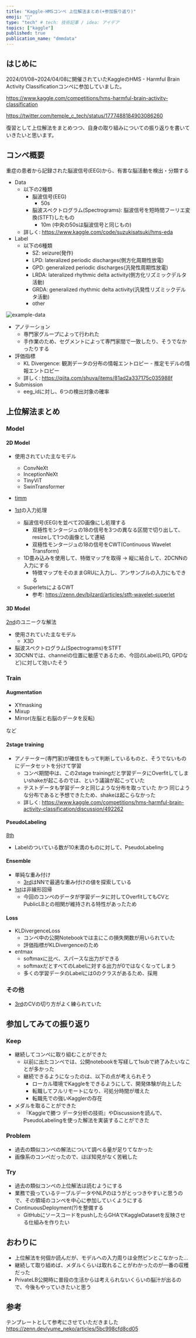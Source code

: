 ```yaml
---
title: "Kaggle-HMSコンペ 上位解法まとめ(+参加振り返り)"
emoji: "🦆"
type: "tech" # tech: 技術記事 / idea: アイデア
topics: ["kaggle"]
published: true
publication_name: "dmmdata"
---
```


## はじめに

2024/01/08~2024/04/08に開催されていたKaggleのHMS - Harmful Brain Activity Classificationコンペに参加していました。

https://www.kaggle.com/competitions/hms-harmful-brain-activity-classification

https://twitter.com/temple_c_tech/status/1777488184903086260

復習として上位解法をまとめつつ、自身の取り組みについての振り返りを書いていきたいと思います。

## コンペ概要

重症の患者から記録された脳波信号(EEG)から、有害な脳活動を検出・分類する

- Data
    - 以下の2種類
        - 脳波信号(EEG)
            - 50s
        - 脳波スペクトログラム(Spectrograms): 脳波信号を短時間フーリエ変換(STFT)したもの
            - 10m (中央の50sは脳波信号と同じもの)
    - 詳しく: https://www.kaggle.com/code/suzukisatsuki/hms-eda
- Label
    - 以下の6種類
        - SZ: seizure(発作)
        - LPD: lateralized periodic discharges(側方化周期性放電)
        - GPD: generalized periodic discharges(汎発性周期性放電)
        - LRDA: lateralized rhythmic delta activity(側方化リズミックデルタ活動)
        - GRDA: generalized rhythmic delta activity(汎発性リズミックデルタ活動)
        - other

![example-data](/images/kaggle-hms-hbac/example-data.png)

- アノテーション
    - 専門家グループによって行われた
    - 手作業のため、セグメントによって専門家間で一致したり、そうでなかったりする
- 評価指標
    - KL Divergence: 観測データの分布の情報エントロピー - 推定モデルの情報エントロピー
    - 詳しく: https://qiita.com/shuva/items/81ad2a337175c035988f
- Submission
    - eeg_idに対し、6つの検出対象の確率


## 上位解法まとめ

### Model
#### 2D Model

- 使用されていた主なモデル
    - ConvNeXt
    - InceptionNeXt
    - TinyViT
    - SwinTransformer
- [timm](https://github.com/huggingface/pytorch-image-models)

- [1st](https://www.kaggle.com/competitions/hms-harmful-brain-activity-classification/discussion/492560)の入力処理
    - 脳波信号(EEG)を並べて2D画像にし処理する
        - 双極性モンタージュの18の信号を3つの異なる区間で切り出して、resizeして1つの画像として連結
        - 双極性モンタージュの18の信号をCWT(Continuous Wavelet Transform)
    - 1D畳み込みを使用して、特徴マップを取得 -> 縦に結合して、2DCNNの入力にする
        - 特徴マップをそのままGRUに入力し、アンサンブルの入力にもできる
    - SuperletsによるCWT
        - 参考: https://zenn.dev/bilzard/articles/stft-wavelet-superlet

#### 3D Model

[2nd](https://www.kaggle.com/competitions/hms-harmful-brain-activity-classification/discussion/492254)のユニークな解法

- 使用されていた主なモデル
    - X3D
- 脳波スペクトログラム(Spectrograms)をSTFT
- 3DCNNでは、channelの位置に敏感であるため、今回のLabel(LPD, GPDなど)に対して効いたそう

### Train

#### Augmentation

- XYmasking
- Mixup
- Mirror(左脳と右脳のデータを反転)

など

#### 2stage training

- アノテーター(専門家)が確信をもって判断しているものと、そうでないものにデータセットを分けて学習
    - コンペ期間中は、この2stage trainingだと学習データにOverfitしてしまいshakeが起こるのでは、という議論が起こっていた
    - テストデータも学習データと同じような分布を取っていた かつ 同じような分布であると予想できたため、shakeは起こらなかった
    - 詳しく: https://www.kaggle.com/competitions/hms-harmful-brain-activity-classification/discussion/492262
#### PseudoLabeling

[8th](https://www.kaggle.com/competitions/hms-harmful-brain-activity-classification/discussion/492482)

- Labelのついている数が10未満のものに対して、PseudoLabeling

#### Ensemble

- 単純な重み付け
    - [3rd](https://www.kaggle.com/competitions/hms-harmful-brain-activity-classification/discussion/492471)はNNで最適な重み付けの値を探索している
- [1st](https://www.kaggle.com/competitions/hms-harmful-brain-activity-classification/discussion/492560)は非線形回帰
    - 今回のコンペのデータが学習データに対してOverfitしてもCVとPublicLBとの相関が維持される特性があったため

#### Loss

- KLDivergenceLoss
    - コンペ中の公開Notebookでは主にこの損失関数が用いられていた
    - 評価指標がKLDivergenceのため
- entmax
    - softmaxに比べ、スパースな出力ができる
    - softmaxだとすべてのLabelに対する出力が0ではなくなってしまう
    - 多くの学習データのLabelには0のクラスがあるため、採用

### その他

- [3rd](https://www.kaggle.com/competitions/hms-harmful-brain-activity-classification/discussion/492471)のCVの切り方がよく練られていた

## 参加してみての振り返り

### Keep

- 継続してコンペに取り組むことができた
    - 以前に出たコンペでは、公開notebookを写経して1subで終了みたいなことが多かった
    - 継続できるようになったのは、以下の点が考えられそう
        - ローカル環境でKaggleをできるようにして、開発体験が向上した
        - 転職してフルリモートになり、可処分時間が増えた
        - 転職先での強いKagglerの存在
- メダルを取ることができた
    - 『Kaggleで勝つ データ分析の技術』やDiscussionを読んで、PseudoLabelingを使った解法を実装することができた

### Problem

- 過去の類似コンペの解法について調べる量が足りてなかった
- 画像系のコンペだったので、ほぼ知見がなく苦戦した

### Try

- 過去の類似コンペの上位解法は読むようにする
- 業務で扱っているテーブルデータやNLPのほうがとっつきやすいと思うので、その領域のコンペを中心に参加していくようにする
- ContinuousDeployment(?)を整備する
    - GitHubにソースコードをpushしたらGHAでKaggleDatasetを反映させる仕組みを作りたい

## おわりに

- 上位解法を何個か読んだが、モデルへの入力周りは全然ピンとこなかった...
- 継続して取り組めば、メダルくらいは取れることがわかったのが一番の収穫だった
- PrivateLB公開時に普段の生活からは考えられないくらいの脳汁が出るので、今後もやっていきたいと思う

## 参考

テンプレートとして参考にさせていただきました
https://zenn.dev/yume_neko/articles/5bc998cfd8cd05
